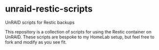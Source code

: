 # unraid-restic-scripts
UnRAID scripts for Restic backups

This repository is a collection of scripts for using the Restic container on UnRAID. These scripts are bespoke to my HomeLab setup, but feel free to fork and modify as you see fit.
